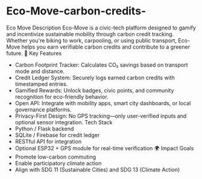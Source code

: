 # Eco-Move-carbon-credits-
Eco Move Description
Eco-Move is a civic-tech platform designed to gamify and incentivize sustainable mobility through carbon credit tracking. Whether you're biking to work, carpooling, or using public transport, Eco-Move helps you earn verifiable carbon credits and contribute to a greener future.
🚀 Key Features
- Carbon Footprint Tracker: Calculates CO₂ savings based on transport mode and distance.
- Credit Ledger System: Securely logs earned carbon credits with timestamped entries.
- Gamified Rewards: Unlock badges, civic points, and community recognition for eco-friendly behavior.
- Open API: Integrate with mobility apps, smart city dashboards, or local governance platforms.
- Privacy-First Design: No GPS tracking—only user-verified inputs and optional sensor integration.
 Tech Stack
- Python / Flask backend
- SQLite / Firebase for credit ledger
- RESTful API for integration
- Optional ESP32 + GPS module for real-time verification
🌍 Impact Goals
- Promote low-carbon commuting
- Enable participatory climate action
- Align with SDG 11 (Sustainable Cities) and SDG 13 (Climate Action)
